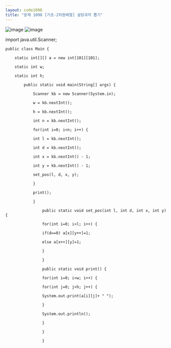 ```yaml
---
layout: code1098
title: "문제 1098 [기초-2차원배열] 설탕과자 뽑기"
---
```

![image](https://user-images.githubusercontent.com/88480302/135477037-2984bd3c-923a-4a0e-9a8f-1c9f0bbe1549.png)
![image](https://user-images.githubusercontent.com/88480302/135477217-68f57f16-a2cd-4fcb-a8a5-f3b968370b72.png)

import java.util.Scanner;

    public class Main {

        static int[][] a = new int[101][101];

        static int w;

        static int h;

            public static void main(String[] args) {

                Scanner kb = new Scanner(System.in);

                w = kb.nextInt();

                h = kb.nextInt();

                int n = kb.nextInt();

                for(int i=0; i<n; i++) {

                int l = kb.nextInt();

                int d = kb.nextInt();

                int x = kb.nextInt() - 1;

                int y = kb.nextInt() - 1;

                set_pos(l, d, x, y);

                }

                print();

                }
                
                    public static void set_pos(int l, int d, int x, int y) {

                    for(int i=0; i<l; i++) {

                    if(d==0) a[x][y++]=1;

                    else a[x++][y]=1;

                    }

                    }

                    public static void print() {

                    for(int i=0; i<w; i++) {

                    for(int j=0; j<h; j++) {

                    System.out.print(a[i][j]+ " ");

                    }

                    System.out.println();

                    }

                    }

                    }
